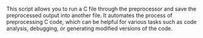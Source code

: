 This script allows you to run a C file through the preprocessor and save the preprocessed output into another file. It automates the process of preprocessing C code, which can be helpful for various tasks such as code analysis, debugging, or generating modified versions of the code.
